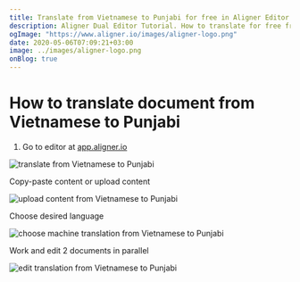 ```yaml
---
title: Translate from Vietnamese to Punjabi for free in Aligner Editor
description: Aligner Dual Editor Tutorial. How to translate for free from Vietnamese to Punjabi. Aligner is multilingual document management platform. 
ogImage: "https://www.aligner.io/images/aligner-logo.png"
date: 2020-05-06T07:09:21+03:00
image: ../images/aligner-logo.png
onBlog: true
---
```


# How to translate document from Vietnamese to Punjabi

1. Go to editor at [app.aligner.io](https://app.aligner.io "Aligner App web page")

![translate from Vietnamese to Punjabi](../aligner-blank-editor.png "translate from Vietnamese to Punjabi")

Copy-paste content or upload content

![upload content from Vietnamese to Punjabi](../aligner-uploaded-document.png "upload content from Vietnamese to Punjabi")

Choose desired language

![choose machine translation from Vietnamese to Punjabi](../aligner-language-dropdown.png "choose machine translation from Vietnamese to Punjabi")

Work and edit 2 documents in parallel

![edit translation from Vietnamese to Punjabi](../aligner-double-sitded-editor.png "edit translation from Vietnamese to Punjabi")

